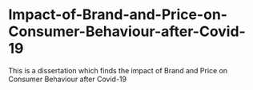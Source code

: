 # Impact-of-Brand-and-Price-on-Consumer-Behaviour-after-Covid-19
This is a dissertation which finds the impact of Brand and Price on Consumer Behaviour after Covid-19
